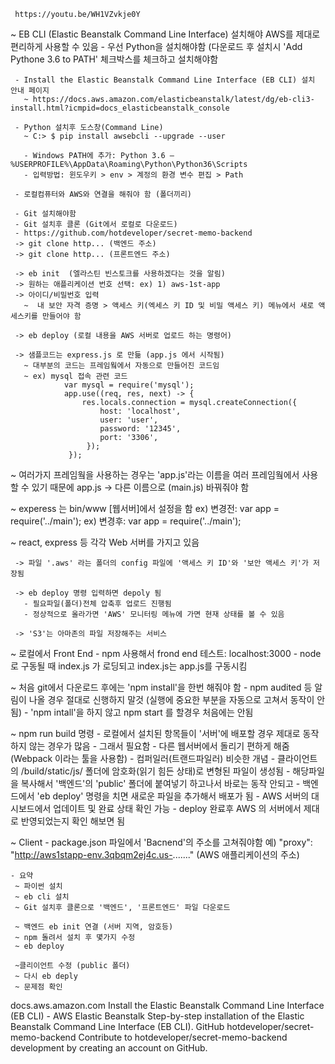      https://youtu.be/WH1VZvkje0Y
     
     
     
   ~ EB CLI (Elastic Beanstalk Command Line Interface) 설치해야 AWS를 제대로 편리하게 사용할 수 있음
     - 우선 Python을 설치해야함 (다운로드 후 설치시 'Add Pythone 3.6 to PATH' 체크박스를 체크하고 설치해야함

     - Install the Elastic Beanstalk Command Line Interface (EB CLI) 설치 안내 페이지
       ~ https://docs.aws.amazon.com/elasticbeanstalk/latest/dg/eb-cli3-install.html?icmpid=docs_elasticbeanstalk_console

     - Python 설치후 도스창(Command Line)
       ~ C:> $ pip install awsebcli --upgrade --user

       - Windows PATH에 추가: Python 3.6 – %USERPROFILE%\AppData\Roaming\Python\Python36\Scripts
       - 입력방법: 윈도우키 > env > 계정의 환경 변수 편집 > Path

     - 로컬컴퓨터와 AWS와 연결을 해줘야 함 (폴더끼리)

     - Git 설치해야함
     - Git 설치후 클론 (Git에서 로컬로 다운로드)
     - https://github.com/hotdeveloper/secret-memo-backend
     -> git clone http... (백엔드 주소)
     -> git clone http... (프론트엔드 주소)

     -> eb init  (엘라스틴 빈스토크를 사용하겠다는 것을 알림)
     -> 원하는 애플리케이션 번호 선택: ex) 1) aws-1st-app
     -> 아이디/비밀번호 입력
       ~  내 보안 자격 증명 > 액세스 키(엑세스 키 ID 및 비밀 액세스 키) 메뉴에서 새로 액세스키를 만들어야 함

     -> eb deploy (로컬 내용을 AWS 서버로 업로드 하는 명령어)

     -> 샘플코드는 express.js 로 만듦 (app.js 에서 시작됨)
       ~ 대부분의 코드는 프레임웤에서 자동으로 만들어진 코드임
       ~ ex) mysql 접속 관련 코드
                var mysql = require('mysql');
                app.use((req, res, next) -> {
                    res.locals.connection = mysql.createConnection({
                        host: 'localhost',
                        user: 'user',
                        password: '12345',
                        port: '3306',
                     });
                 });

   ~ 여러가지 프레임웤을 사용하는 경우는 'app.js'라는 이름을 여러 프레임웤에서 사용할 수 있기 때문에
      app.js -> 다른 이름으로 (main.js) 바꿔줘야 함

   ~ experess 는 bin/www [웹서버]에서 설정을 함
    ex) 변경전: var app = require('../main');
     ex) 변경후: var app = require('../main');

   ~ react, express 등 각각 Web 서버를 가지고 있음

     -> 파일 '.aws' 라는 폴더의 config 파일에 '액세스 키 ID'와 '보안 액세스 키'가 저장됨

     -> eb deploy 명령 입력하면 depoly 됨
       - 필요파일(폴더)전체 압축후 업로드 진행됨
       - 정상적으로 올라가면 'AWS' 모니터링 메뉴에 가면 현재 상태를 볼 수 있음

     -> 'S3'는 아마존의 파일 저장해주는 서비스

   ~ 로컬에서 Front End
     - npm 사용해서 frond end 테스트: localhost:3000
     - node로 구동될 때 index.js 가 로딩되고 index.js는 app.js를 구동시킴

   ~ 처음 git에서 다운로드 후에는 'npm install'을 한번 해줘야 함
     - npm audited 등 알림이 나올 경우 절대로 신행하지 말것 (실행에 중요한 부분을 자동으로 고쳐서 동작이 안됨)
     - 'npm intall'을 하지 않고 npm start 를 할경우 처음에는 안됨

   ~ npm run build 명령
     - 로컬에서 설치된 항목들이 '서버'에 배포할 경우 제대로 동작하지 않는 경우가 많음
     - 그래서 필요함
     - 다른 웹서버에서 돌리기 편하게 해줌 (Webpack 이라는 툴을 사용함)
     - 컴퍼일러(트랜드파일러) 비슷한 개념
     - 클라이언트의 /build/static/js/ 폴더에 암호화(읽기 힘든 상태)로 변형된 파일이 생성됨
     - 해당파일을 복사해서 '백엔드'의 'public' 폴더에 붙여넣기 하고나서 바로는 동작 안되고
     - 백엔드에서 'eb deploy' 명령을 치면 새로운 파일을 추가해서 배포가 됨
     - AWS 서버의 대시보드에서 업데이트 및 완료 상태 확인 가능
     - deploy 완료후 AWS 의 서버에서 제대로 반영되었는지 확인 해보면 됨

   ~ Client
     - package.json 파일에서 'Bacnend'의 주소를 고쳐줘야함
       예) "proxy": "http://aws1stapp-env.3qbqm2ej4c.us-......." (AWS 애플리케이션의 주소)

    - 요약
     ~ 파이썬 설치
     ~ eb cli 설치
     ~ Git 설치후 클론으로 '백엔드', '프론트엔드' 파일 다운로드

     ~ 백엔드 eb init 연결 (서버 지역, 암호등)
     ~ npm 돌려서 설치 후 몇가지 수정
     ~ eb deploy

     ~클리이언트 수정 (public 폴더)
     ~ 다시 eb deply
     ~ 문제점 확인
docs.aws.amazon.com
Install the Elastic Beanstalk Command Line Interface (EB CLI) - AWS Elastic Beanstalk
Step-by-step installation of the Elastic Beanstalk Command Line Interface (EB CLI).
GitHub
hotdeveloper/secret-memo-backend
Contribute to hotdeveloper/secret-memo-backend development by creating an account on GitHub.
